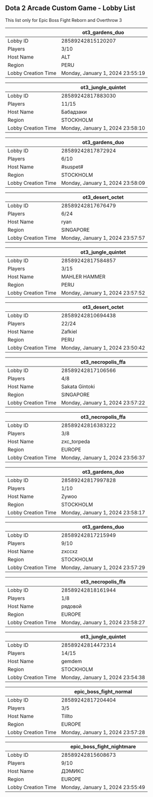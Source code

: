 ## Dota 2 Arcade Custom Game - Lobby List

This list only for Epic Boss Fight Reborn and Overthrow 3

|  | ot3_gardens_duo |
| ------ | ------ |
| Lobby ID | 28589242815120207 |
| Players | 3/10 |
| Host Name | ALT |
| Region | PERU |
| Lobby Creation Time | Monday, January 1, 2024 23:55:19 |


|  | ot3_jungle_quintet |
| ------ | ------ |
| Lobby ID | 28589242817883030 |
| Players | 11/15 |
| Host Name | Бабадзаки |
| Region | STOCKHOLM |
| Lobby Creation Time | Monday, January 1, 2024 23:58:10 |


|  | ot3_gardens_duo |
| ------ | ------ |
| Lobby ID | 28589242817872924 |
| Players | 6/10 |
| Host Name | #suspеt# |
| Region | STOCKHOLM |
| Lobby Creation Time | Monday, January 1, 2024 23:58:09 |


|  | ot3_desert_octet |
| ------ | ------ |
| Lobby ID | 28589242817676479 |
| Players | 6/24 |
| Host Name | ryan |
| Region | SINGAPORE |
| Lobby Creation Time | Monday, January 1, 2024 23:57:57 |


|  | ot3_jungle_quintet |
| ------ | ------ |
| Lobby ID | 28589242817584857 |
| Players | 3/15 |
| Host Name | MAHLER HAMMER |
| Region | PERU |
| Lobby Creation Time | Monday, January 1, 2024 23:57:52 |


|  | ot3_desert_octet |
| ------ | ------ |
| Lobby ID | 28589242810694438 |
| Players | 22/24 |
| Host Name | Zafkiel |
| Region | PERU |
| Lobby Creation Time | Monday, January 1, 2024 23:50:42 |


|  | ot3_necropolis_ffa |
| ------ | ------ |
| Lobby ID | 28589242817106566 |
| Players | 4/8 |
| Host Name | Sakata Gintoki |
| Region | SINGAPORE |
| Lobby Creation Time | Monday, January 1, 2024 23:57:22 |


|  | ot3_necropolis_ffa |
| ------ | ------ |
| Lobby ID | 28589242816383222 |
| Players | 3/8 |
| Host Name | zxc_torpeda |
| Region | EUROPE |
| Lobby Creation Time | Monday, January 1, 2024 23:56:37 |


|  | ot3_gardens_duo |
| ------ | ------ |
| Lobby ID | 28589242817997828 |
| Players | 1/10 |
| Host Name | Zywoo |
| Region | STOCKHOLM |
| Lobby Creation Time | Monday, January 1, 2024 23:58:17 |


|  | ot3_gardens_duo |
| ------ | ------ |
| Lobby ID | 28589242817215949 |
| Players | 9/10 |
| Host Name | zxccxz |
| Region | STOCKHOLM |
| Lobby Creation Time | Monday, January 1, 2024 23:57:29 |


|  | ot3_necropolis_ffa |
| ------ | ------ |
| Lobby ID | 28589242818161944 |
| Players | 1/8 |
| Host Name | рядовой |
| Region | EUROPE |
| Lobby Creation Time | Monday, January 1, 2024 23:58:27 |


|  | ot3_jungle_quintet |
| ------ | ------ |
| Lobby ID | 28589242814472314 |
| Players | 14/15 |
| Host Name | gemdem |
| Region | STOCKHOLM |
| Lobby Creation Time | Monday, January 1, 2024 23:54:38 |


|  | epic_boss_fight_normal |
| ------ | ------ |
| Lobby ID | 28589242817204404 |
| Players | 3/5 |
| Host Name | Tillto |
| Region | EUROPE |
| Lobby Creation Time | Monday, January 1, 2024 23:57:28 |


|  | epic_boss_fight_nightmare |
| ------ | ------ |
| Lobby ID | 28589242815608673 |
| Players | 9/10 |
| Host Name | ДЭМИКС |
| Region | EUROPE |
| Lobby Creation Time | Monday, January 1, 2024 23:55:49 |



